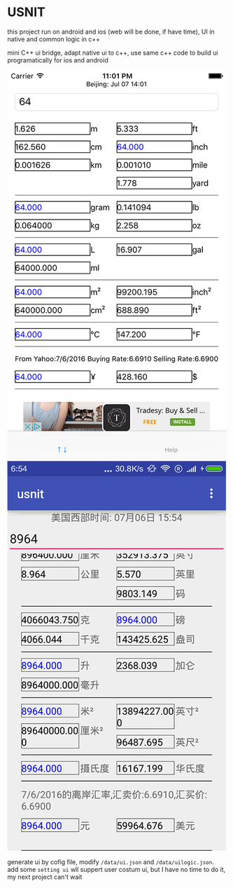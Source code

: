 # USNIT

this project run on android and ios (web will be done, if have time), UI in native and common logic in c++  

mini C++ ui bridge, adapt native ui to c++, use same c++ code to build ui programatically for ios and android

![image](https://github.com/oldmannt/USNIT/blob/master/data/screen/060716-ios-github.png) 
![image](https://github.com/oldmannt/USNIT/blob/master/data/screen/070616-android-github.png) 


generate ui by cofig file, modify `/data/ui.json` and `/data/uilogic.json`.  
add some `setting ui` wll suppert user costum ui, but I have no time to do it, my next project can't wait